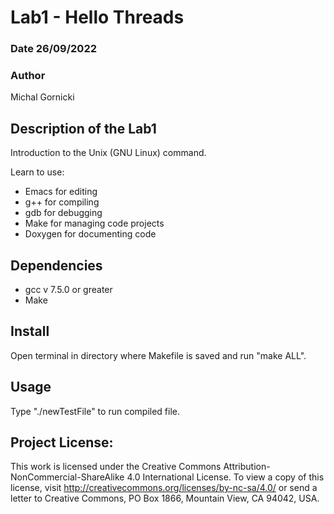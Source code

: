 # Lab1 - Hello Threads
### Date 26/09/2022
### Author
Michal Gornicki
## Description of the Lab1
Introduction to the Unix (GNU Linux) command.

Learn to use:
- Emacs for editing
- g++ for compiling
- gdb for debugging
- Make for managing code projects
- Doxygen for documenting code
## Dependencies
- gcc v 7.5.0 or greater
- Make
## Install
Open terminal in directory where Makefile is saved and run "make ALL".
## Usage
Type "./newTestFile" to run compiled file.
## Project License:
This work is licensed under the Creative Commons Attribution-NonCommercial-ShareAlike 4.0 International License. To view a copy of this license, visit http://creativecommons.org/licenses/by-nc-sa/4.0/ or send a letter to Creative Commons, PO Box 1866, Mountain View, CA 94042, USA.
